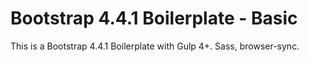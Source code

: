 
# Bootstrap 4.4.1 Boilerplate - Basic

This is a Bootstrap 4.4.1 Boilerplate with Gulp 4+. Sass, browser-sync.


